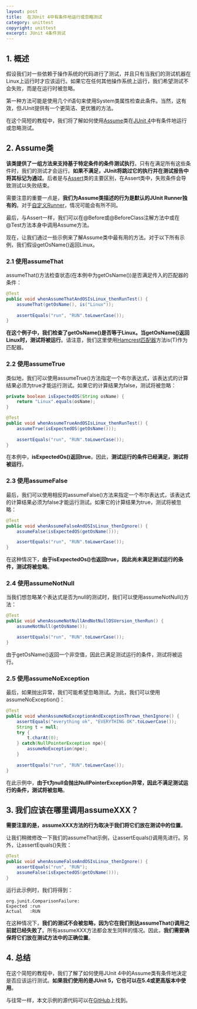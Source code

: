 ```yaml
---
layout: post
title:  在JUnit 4中有条件地运行或忽略测试
category: unittest
copyright: unittest
excerpt: JUnit 4条件测试
---
```


## 1. 概述

假设我们对一些依赖于操作系统的代码进行了测试，并且只有当我们的测试机器在Linux上运行时才应该运行。如果它在任何其他操作系统上运行，我们希望测试不会失败，而是在运行时被忽略。

第一种方法可能是使用几个if语句来使用System类属性检查此条件。当然，这有效，但JUnit提供有一个更简洁、更优雅的方法。

在这个简短的教程中，我们将了解如何使用[Assume](https://junit.org/junit4/javadoc/4.12/org/junit/Assume.html)类在[JUnit 4](https://www.baeldung.com/junit)中有条件地运行或忽略测试。

## 2. Assume类

**该类提供了一组方法来支持基于特定条件的条件测试执行**。只有在满足所有这些条件时，我们的测试才会运行。**如果不满足，JUnit将跳过它的执行并在测试报告中将其标记为通过**。后者是与[Assert](https://www.baeldung.com/junit-assertions#assertions-junit4)类的主要区别，在Assert类中，失败条件会导致测试以失败结束。

需要注意的重要一点是，**我们为Assume类描述的行为是默认的JUnit Runner独有的**。对于[自定义Runner](https://www.baeldung.com/junit-4-custom-runners)，情况可能会有所不同。

最后，与Assert一样，我们可以在@Before或@BeforeClass注解方法中或在@Test方法本身中调用Assume方法。

现在，让我们通过一些示例来了解Assume类中最有用的方法。对于以下所有示例，我们假设getOsName()返回Linux。

### 2.1 使用assumeThat

assumeThat()方法检查状态(在本例中为getOsName())是否满足传入的匹配器的条件：

```java
@Test
public void whenAssumeThatAndOSIsLinux_thenRunTest() {
	assumeThat(getOsName(), is("Linux"));
    
	assertEquals("run", "RUN".toLowerCase());
}
```

**在这个例子中，我们检查了getOsName()是否等于Linux。当getOsName()返回Linux时，测试将被运行**。请注意，我们这里使用[Hamcrest匹配器](https://www.baeldung.com/hamcrest-core-matchers)方法is(T)作为匹配器。

### 2.2 使用assumeTrue 

类似地，我们可以使用assumeTrue()方法指定一个布尔表达式，该表达式的计算结果必须为true才能运行测试。如果它的计算结果为false，测试将被忽略：

```java
private boolean isExpectedOS(String osName) {
    return "Linux".equals(osName);
}

@Test 
public void whenAssumeTrueAndOSIsLinux_thenRunTest() {
    assumeTrue(isExpectedOS(getOsName()));
 
    assertEquals("run", "RUN".toLowerCase());
}
```

在本例中，**isExpectedOs()返回true**。因此，**测试运行的条件已经满足，测试将被运行**。

### 2.3 使用assumeFalse

最后，我们可以使用相反的assumeFalse()方法来指定一个布尔表达式，该表达式的计算结果必须为false才能运行测试。如果它的计算结果为true，测试将被忽略：

```java
@Test
public void whenAssumeFalseAndOSIsLinux_thenIgnore() {
    assumeFalse(isExpectedOS(getOsName()));

    assertEquals("run", "RUN".toLowerCase());
}
```

在这种情况下，**由于isExpectedOs()也返回true，因此尚未满足测试运行的条件，测试将被忽略**。

### 2.4 使用assumeNotNull

当我们想忽略某个表达式是否为null的测试时，我们可以使用assumeNotNull()方法：

```java
@Test
public void whenAssumeNotNullAndNotNullOSVersion_thenRun() {
    assumeNotNull(getOsName());

    assertEquals("run", "RUN".toLowerCase());
}
```

由于getOsName()返回一个非空值，因此已满足测试运行的条件，测试将被运行。

### 2.5 使用assumeNoException

最后，如果抛出异常，我们可能希望忽略测试。为此，我们可以使用assumeNoException()：

```java
@Test
public void whenAssumeNoExceptionAndExceptionThrown_thenIgnore() {
    assertEquals("everything ok", "EVERYTHING OK".toLowerCase());
    String t = null;
    try {
        t.charAt(0);
    } catch(NullPointerException npe){
        assumeNoException(npe);
    }
    
    assertEquals("run", "RUN".toLowerCase());
}
```

在此示例中，**由于t为null会抛出NullPointerException异常，因此不满足测试运行的条件，测试将被忽略**。

## 3. 我们应该在哪里调用assumeXXX？

**需要注意的是，assumeXXX方法的行为取决于我们将它们放在测试中的位置**。

让我们稍微修改一下我们的assumeThat示例，让assertEquals()调用先进行。另外，让assertEquals()失败：

```java
@Test
public void whenAssumeFalseAndOSIsLinux_thenIgnore() {
    assertEquals("run", "RUN");
    assumeFalse(isExpectedOS(getOsName()));
}
```

运行此示例时，我们将得到：

```shell
org.junit.ComparisonFailure: 
Expected :run
Actual   :RUN
```

在这种情况下，**我们的测试不会被忽略，因为它在我们到达assumeThat()调用之前就已经失败了**。所有assumeXXX方法都会发生同样的情况。因此，**我们需要确保将它们放在测试方法中的正确位置**。

## 4. 总结

在这个简短的教程中，我们了解了如何使用JUnit 4中的Assume类有条件地决定是否应该运行测试。**如果我们使用的是JUnit 5，它也可以在5.4或更高版本中使用**。

与往常一样，本文示例的源代码可以在[GitHub](https://github.com/tuyucheng7/taketoday-tutorial4j/tree/master/software.test/junit-4)上找到。